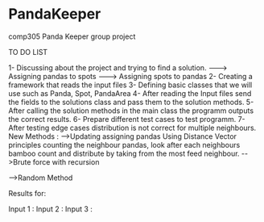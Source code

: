 # PandaKeeper
comp305 Panda Keeper group project

TO DO LIST

1- Discussing about the project and trying to find a solution.
---> Assigning pandas to spots
---> Assigning spots to pandas
2- Creating a framework that reads the input files
3- Defining basic classes that we will use such as Panda, Spot, PandaArea
4- After reading the Input files send the fields to the solutions class and pass them to the solution methods.
5- After calling the solution methods in the main class the programm outputs the correct results.
6- Prepare different test cases to test programm.
7- After testing edge cases distribution is not correct for multiple neighbours.
  New Methods : 
  -->Updating assigning pandas
  Using Distance Vector principles counting the neighbour pandas, look after each neighbours bamboo count and distribute by taking from the most feed neighbour.
  -->Brute force with recursion
  
  -->Random Method
  
Results for:

Input 1 :
Input 2 :
Input 3 : 
